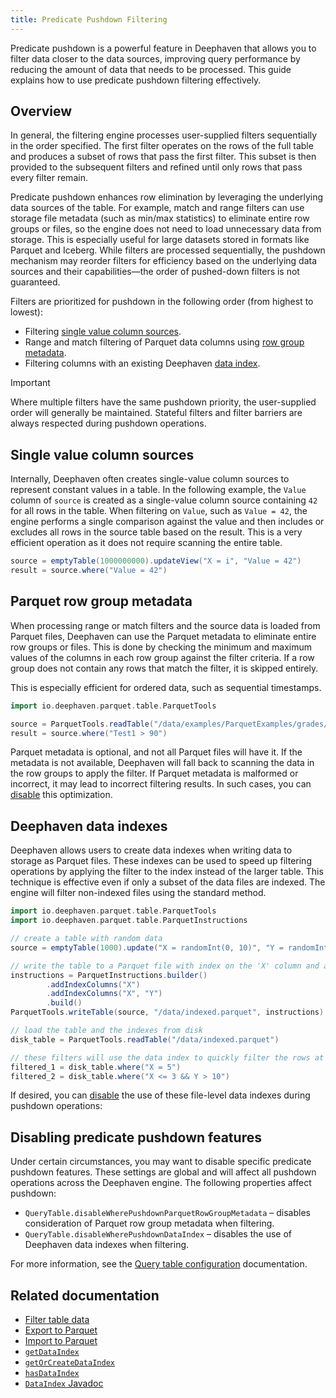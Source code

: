 ```yaml
---
title: Predicate Pushdown Filtering
---
```


Predicate pushdown is a powerful feature in Deephaven that allows you to filter data closer to the data sources, improving query performance by reducing the amount of data that needs to be processed. This guide explains how to use predicate pushdown filtering effectively.

## Overview

In general, the filtering engine processes user-supplied filters sequentially in the order specified. The first filter operates on the rows of the full table and produces a subset of rows that pass the first filter. This subset is then provided to the subsequent filters and refined until only rows that pass every filter remain.

Predicate pushdown enhances row elimination by leveraging the underlying data sources of the table. For example, match and range filters can use storage file metadata (such as min/max statistics) to eliminate entire row groups or files, so the engine does not need to load unnecessary data from storage. This is especially useful for large datasets stored in formats like Parquet and Iceberg. While filters are processed sequentially, the pushdown mechanism may reorder filters for efficiency based on the underlying data sources and their capabilities—the order of pushed-down filters is not guaranteed.

Filters are prioritized for pushdown in the following order (from highest to lowest):

- Filtering [single value column sources](#single-value-column-sources).
- Range and match filtering of Parquet data columns using [row group metadata](#parquet-row-group-metadata).
- Filtering columns with an existing Deephaven [data index](#deephaven-data-indexes).

> [!IMPORTANT]
> Where multiple filters have the same pushdown priority, the user-supplied order will generally be maintained. Stateful filters and filter barriers are always respected during pushdown operations.

## Single value column sources

Internally, Deephaven often creates single-value column sources to represent constant values in a table. In the following example, the `Value` column of `source` is created as a single-value column source containing `42` for all rows in the table. When filtering on `Value`, such as `Value = 42`, the engine performs a single comparison against the value and then includes or excludes all rows in the source table based on the result. This is a very efficient operation as it does not require scanning the entire table.

```groovy order=source,result
source = emptyTable(1000000000).updateView("X = i", "Value = 42")
result = source.where("Value = 42")
```

## Parquet row group metadata

When processing range or match filters and the source data is loaded from Parquet files, Deephaven can use the Parquet metadata to eliminate entire row groups or files. This is done by checking the minimum and maximum values of the columns in each row group against the filter criteria. If a row group does not contain any rows that match the filter, it is skipped entirely.

This is especially efficient for ordered data, such as sequential timestamps.

```groovy order=source,result
import io.deephaven.parquet.table.ParquetTools

source = ParquetTools.readTable("/data/examples/ParquetExamples/grades/grades.parquet")
result = source.where("Test1 > 90")
```

Parquet metadata is optional, and not all Parquet files will have it. If the metadata is not available, Deephaven will fall back to scanning the data in the row groups to apply the filter. If Parquet metadata is malformed or incorrect, it may lead to incorrect filtering results. In such cases, you can [disable](#disabling-predicate-pushdown-features) this optimization.

## Deephaven data indexes

Deephaven allows users to create data indexes when writing data to storage as Parquet files. These indexes can be used to speed up filtering operations by applying the filter to the index instead of the larger table. This technique is effective even if only a subset of the data files are indexed. The engine will filter non-indexed files using the standard method.

```groovy order=source,disk_table,filtered_1,filtered_2
import io.deephaven.parquet.table.ParquetTools
import io.deephaven.parquet.table.ParquetInstructions

// create a table with random data
source = emptyTable(1000).update("X = randomInt(0, 10)", "Y = randomInt(0, 20)")

// write the table to a Parquet file with index on the 'X' column and a multi-column index on 'X' & 'Y'
instructions = ParquetInstructions.builder()
        .addIndexColumns("X")
        .addIndexColumns("X", "Y")
        .build()
ParquetTools.writeTable(source, "/data/indexed.parquet", instructions)

// load the table and the indexes from disk
disk_table = ParquetTools.readTable("/data/indexed.parquet")

// these filters will use the data index to quickly filter the rows at the file level
filtered_1 = disk_table.where("X = 5")
filtered_2 = disk_table.where("X <= 3 && Y > 10")
```

If desired, you can [disable](#disabling-predicate-pushdown-features) the use of these file-level data indexes during pushdown operations:

## Disabling predicate pushdown features

Under certain circumstances, you may want to disable specific predicate pushdown features. These settings are global and will affect all pushdown operations across the Deephaven engine. The following properties affect pushdown:

- `QueryTable.disableWherePushdownParquetRowGroupMetadata` – disables consideration of Parquet row group metadata when filtering.
- `QueryTable.disableWherePushdownDataIndex` – disables the use of Deephaven data indexes when filtering.

For more information, see the [Query table configuration](../conceptual/query-table-configuration.md) documentation.

## Related documentation

- [Filter table data](./filters.md)
- [Export to Parquet](./data-import-export/parquet-export.md)
- [Import to Parquet](./data-import-export/parquet-import.md)
- [`getDataIndex`](../reference/engine/getDataIndex.md)
- [`getOrCreateDataIndex`](../reference/engine/getOrCreateDataIndex.md)
- [`hasDataIndex`](../reference/engine/hasDataIndex.md)
- [`DataIndex` Javadoc](https://docs.deephaven.io/core/javadoc/io/deephaven/engine/table/DataIndex.html)
